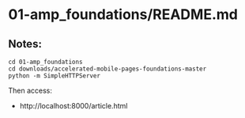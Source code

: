 # 01-amp_foundations/README.md

## Notes:

```
cd 01-amp_foundations
cd downloads/accelerated-mobile-pages-foundations-master
python -m SimpleHTTPServer
```

Then access:

- http://localhost:8000/article.html

